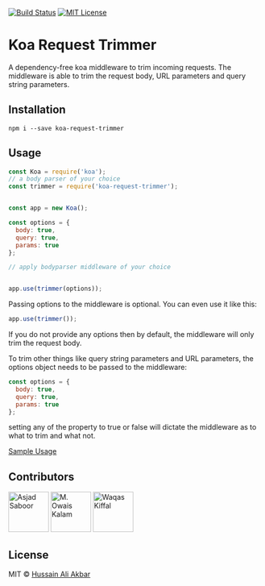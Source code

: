 [![Build Status](https://travis-ci.com/HussainAliAkbar/request-trimmer.svg?branch=master)](https://travis-ci.com/HussainAliAkbar/request-trimmer)
[![MIT License][license-badge]][LICENSE]

[license-badge]: https://img.shields.io/badge/License-MIT-yellow.svg
[license]: https://github.com/HussainAliAkbar/request-trimmer/blob/master/LICENSE

# Koa Request Trimmer
A dependency-free koa middleware to trim incoming requests.
The middleware is able to trim the request body, URL parameters and query string parameters.


## Installation
```
npm i --save koa-request-trimmer
```

## Usage

```js
const Koa = require('koa');
// a body parser of your choice
const trimmer = require('koa-request-trimmer');


const app = new Koa();

const options = {
  body: true,
  query: true,
  params: true
};

// apply bodyparser middleware of your choice


app.use(trimmer(options));

```

Passing options to the middleware is optional. You can even use it like this:

```js
app.use(trimmer());
```

If you do not provide any options then by default, the middleware will only trim the request body.

To trim other things like query string parameters and URL parameters, the options object needs to be passed to the middleware:

```js
const options = {
  body: true,
  query: true,
  params: true
};
```

setting any of the property to true or false will dictate the middleware as to what to trim and what not.


[Sample Usage](https://github.com/HussainAliAkbar/koa-request-trimmer/blob/master/sample-usage.js)


## Contributors


<a href="https://github.com/asjadsaboor"><img src="https://avatars1.githubusercontent.com/u/11973227?s=460&v=4" title="Asjad Saboor" width="80" height="80"></a>
<a href="https://github.com/mowaiskalam"><img src="https://avatars3.githubusercontent.com/u/17184822?s=460&v=4" title="M. Owais Kalam" width="80" height="80"></a>
<a href="https://github.com/wkgalla"><img src="https://avatars2.githubusercontent.com/u/22365139?s=460&v=4" title="Waqas Kiffal" width="80" height="80"></a>



## License

MIT © [Hussain Ali Akbar](http://hussainaliakbar.github.io)
